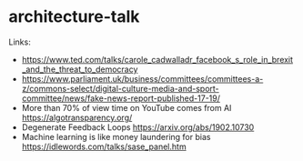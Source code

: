 # architecture-talk

Links:
 - https://www.ted.com/talks/carole_cadwalladr_facebook_s_role_in_brexit_and_the_threat_to_democracy
 - https://www.parliament.uk/business/committees/committees-a-z/commons-select/digital-culture-media-and-sport-committee/news/fake-news-report-published-17-19/
 - More than 70% of view time on YouTube comes from AI https://algotransparency.org/
 - Degenerate Feedback Loops https://arxiv.org/abs/1902.10730
 - Machine learning is like money laundering for bias https://idlewords.com/talks/sase_panel.htm
